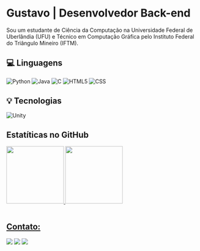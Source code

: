 # Gustavo | Desenvolvedor Back-end

Sou um estudante de Ciência da Computação na Universidade Federal de Uberlândia (UFU) e Técnico em Computação Gráfica pelo Instituto Federal do Triângulo Mineiro (IFTM).


## 💻 Linguagens

<div>
    <img align="center" alt="Python" src="https://img.shields.io/badge/Python-3776AB?style=for-the-badge&logo=python&logoColor=white"/>
    <img align="center" alt="Java"	src="https://img.shields.io/badge/java-3776AB.svg?style=for-the-badge&logo=jdk&logoColor=white"/>
    <img align="center" alt="C" src="https://img.shields.io/badge/C-3776AB?style=for-the-badge&logo=c&logoColor=white"/>
    <img align="center" alt="HTML5" src="https://img.shields.io/badge/HTML5-3776AB?style=for-the-badge&logo=html5&logoColor=white"/>
    <img align="center" alt="CSS" src="https://img.shields.io/badge/CSS3-3776AB?style=for-the-badge&logo=css3&logoColor=white"/>
    
</div>


## 💡 Tecnologias
<div>
  <img align="center" alt="Unity" src="https://img.shields.io/badge/Unity-3776AB?style=for-the-badge&logo=unity&logoColor=white"/>
</div>

## Estatíticas no GitHub
<table>
  <a href="https://github.com/gustavopereiramendes1"> <img height="150em" src="https://github-readme-stats.vercel.app/api?username=gustavopereiramendes1&include_all_commits=true&layout=compact&bg_color=000&border_color=000&title_color=3776AB&text_color=FFF"/>
  <img height="150em" src="https://github-readme-stats-git-masterrstaa-rickstaa.vercel.app/api/top-langs/?username=gustavopereiramendes1&layout=compact&bg_color=000&border_color=000&title_color=FFF&text_color=FFF"/>
</table>

## Contato:
<div>
  <a href="https://www.linkedin.com/in/gustavo-pereira-785141278/" target="_blank"> <img src="https://img.shields.io/badge/LinkedIn-0077B5?style=for-the-badge&logo=linkedin&logoColor=white" target="_blank"></a>
  <a href="https://www.instagram.com/gustavo_pereira55/" target="_blank"> <img src="https://img.shields.io/badge/Instagram-E4405F?style=for-the-badge&logo=instagram&logoColor=white" target="_black"></a>
  <a href="mailto:gustavo.pm2003@gmail.com" target="_blank"> <img src="https://img.shields.io/badge/Gmail-D14836?style=for-the-badge&logo=gmail&logoColor=white" target="_blank"></a>
</div>


